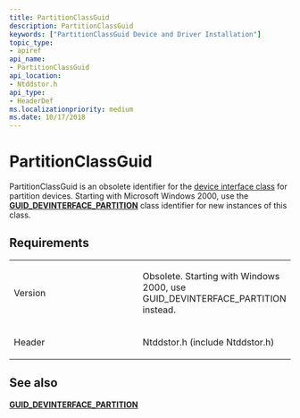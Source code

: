 ```yaml
---
title: PartitionClassGuid
description: PartitionClassGuid
keywords: ["PartitionClassGuid Device and Driver Installation"]
topic_type:
- apiref
api_name:
- PartitionClassGuid
api_location:
- Ntddstor.h
api_type:
- HeaderDef
ms.localizationpriority: medium
ms.date: 10/17/2018
---
```


# PartitionClassGuid


PartitionClassGuid is an obsolete identifier for the [device interface class](./overview-of-device-interface-classes.md) for partition devices. Starting with Microsoft Windows 2000, use the [**GUID_DEVINTERFACE_PARTITION**](guid-devinterface-partition.md) class identifier for new instances of this class.

Requirements
------------

<table>
<colgroup>
<col width="50%" />
<col width="50%" />
</colgroup>
<tbody>
<tr class="odd">
<td align="left"><p>Version</p></td>
<td align="left"><p>Obsolete. Starting with Windows 2000, use GUID_DEVINTERFACE_PARTITION instead.</p></td>
</tr>
<tr class="even">
<td align="left"><p>Header</p></td>
<td align="left">Ntddstor.h (include Ntddstor.h)</td>
</tr>
</tbody>
</table>

## See also


[**GUID_DEVINTERFACE_PARTITION**](guid-devinterface-partition.md)

 

